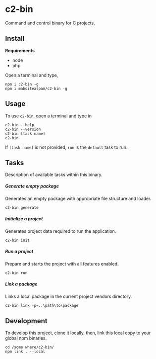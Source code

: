 # c2-bin

Command and control binary for C projects.

## Install

__Requirements__

- node
- php

Open a terminal and type,
```
npm i c2-bin -g
npm i maboiteaspam/c2-bin -g
```

## Usage

To use `c2-bin`, open a terminal and type in

```
c2-bin --help
c2-bin --version
c2-bin [task name]
c2-bin
```

If `[task name]` is not provided,
`run` is the `default` task to run.

## Tasks

Description of available tasks within this binary.

##### Generate empty package

Generates an empty package 
with appropriate file structure and loader.

```
c2-bin generate
```

##### Initialize a project

Generates project data
required to run the application.

```
c2-bin init
```

##### Run a project

Prepare and starts the project
with all features enabled.

```
c2-bin run
```

##### Link a package

Links a local package
in the current project
vendors directory.

```
c2-bin link -p=..\path\to\package
```

## Development

To develop this project,
clone it locally, then,
link this local copy
 to your global npm binaries.

```
cd /some where/c2-bin/
npm link . --local
```
